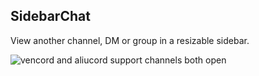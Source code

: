 ## SidebarChat

View another channel, DM or group in a resizable sidebar.


![vencord and aliucord support channels both open](https://github.com/user-attachments/assets/dc17a8d2-b1bb-4ce0-bf2d-3177116d3284)
